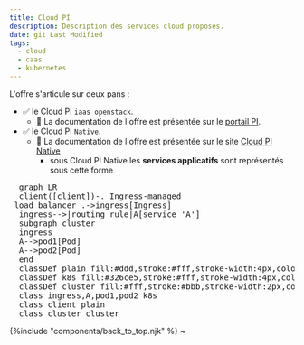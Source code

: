 ```yaml
---
title: Cloud PI
description: Description des services cloud proposés.
date: git Last Modified
tags:
  - cloud
  - caas
  - kubernetes
---
```

<script type="module">
      import mermaid from 'https://cdn.jsdelivr.net/npm/mermaid@10/dist/mermaid.esm.min.mjs';
      mermaid.initialize({ startOnLoad: true });
</script>

L'offre s'articule sur deux pans :
- &#x2705; le Cloud PI ` iaas openstack `. 
  - &#127919; La documentation de l'offre est présentée sur le [portail PI](https://pi.interieur.rie.gouv.fr/home-dnum/cloud-%cf%80/qui-sommes-nous/cloud-iaas-gen2/).
- &#x2705; le Cloud PI `Native`. 
  - &#127919; La documentation de l'offre est présentée sur le site <a target="_blank" rel="noopener external" href="https://cloud-pi-native.fr">Cloud PI Native</a>
    - sous Cloud PI Native les **services applicatifs** sont représentés sous cette forme

<pre class="mermaid">
  graph LR
  client([client])-. Ingress-managed <br> load balancer .->ingress[Ingress]
  ingress-->|routing rule|A[service 'A']
  subgraph cluster
  ingress
  A-->pod1[Pod]
  A-->pod2[Pod]
  end
  classDef plain fill:#ddd,stroke:#fff,stroke-width:4px,color:#000
  classDef k8s fill:#326ce5,stroke:#fff,stroke-width:4px,color:#fff
  classDef cluster fill:#fff,stroke:#bbb,stroke-width:2px,color:#326ce5
  class ingress,A,pod1,pod2 k8s
  class client plain
  class cluster cluster
</pre>


{%include "components/back_to_top.njk" %}
~                                          